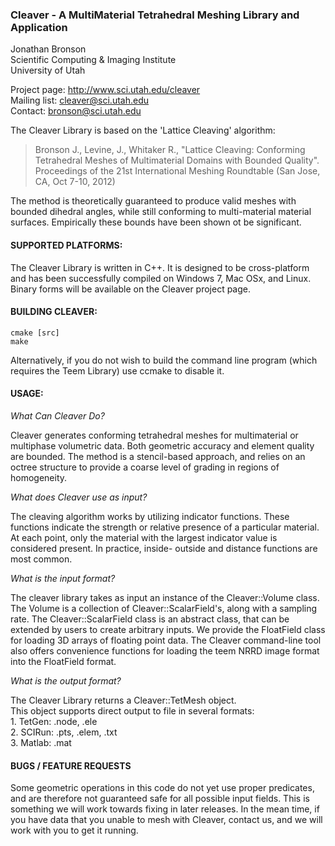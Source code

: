 ### Cleaver - A MultiMaterial Tetrahedral Meshing Library and Application
Jonathan Bronson  
Scientific Computing & Imaging Institute  
University of Utah  

Project page: http://www.sci.utah.edu/cleaver  
Mailing list: cleaver@sci.utah.edu  
Contact:      bronson@sci.utah.edu  

The Cleaver Library is based on the 'Lattice Cleaving' algorithm:

> Bronson J., Levine, J., Whitaker R., "Lattice Cleaving: Conforming
> Tetrahedral Meshes of Multimaterial Domains with  Bounded Quality".
> Proceedings of the 21st International Meshing Roundtable
> (San Jose, CA, Oct 7-10, 2012)

The method is theoretically guaranteed to produce valid meshes with bounded
dihedral angles, while still conforming to multi-material material surfaces. 
Empirically these bounds have been shown ot be significant. 

#### SUPPORTED PLATFORMS:

The Cleaver Library is written in C++. It is designed to be cross-platform 
and has been successfully compiled on Windows 7, Mac OSx, and Linux. Binary 
forms will be available on the Cleaver project page.

#### BUILDING CLEAVER:

    cmake [src]
    make
Alternatively, if you do not wish to build the command line program
(which requires the Teem Library) use ccmake to disable it.

#### USAGE:

*What Can Cleaver Do?*

   Cleaver generates conforming tetrahedral meshes for
   multimaterial or multiphase volumetric data. Both 
   geometric accuracy and element quality are bounded. 
   The method is a stencil-based approach, and relies
   on an octree structure to provide a coarse level of
   grading in regions of homogeneity.

*What does Cleaver use as input?*

   The cleaving algorithm works by utilizing indicator
   functions. These functions indicate the strength or
   relative presence of a particular material. At each
   point, only the material with the largest indicator
   value is considered present. In practice, inside-
   outside and distance functions are most common.

*What is the input format?*

   The cleaver library takes as input an instance of the
   Cleaver::Volume class. The Volume is a collection of
   Cleaver::ScalarField's, along with a sampling rate.
   The Cleaver::ScalarField class is an abstract class,
   that can be extended by users to create arbitrary inputs.
   We provide the FloatField class for loading 3D arrays of
   floating point data. The Cleaver command-line tool also
   offers convenience functions for loading the teem NRRD
   image format into the FloatField format.

*What is the output format?*

   The Cleaver Library returns a Cleaver::TetMesh object.  
   This object supports direct output to file in several formats:  
    1. TetGen:  .node, .ele  
    2. SCIRun:  .pts,  .elem, .txt  
    3. Matlab:  .mat  

#### BUGS / FEATURE REQUESTS

Some geometric operations in this code do not yet use proper predicates,
and are therefore not guaranteed safe for all possible input fields. This
is something we will work towards fixing in later releases. In the mean
time, if you have data that you unable to mesh with Cleaver, contact us,
and we will work with you to get it running.
